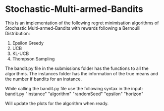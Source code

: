 # Stochastic-Multi-armed-Bandits

This is an implementation of the following regret minimisation algorithms of Stochastic Multi-armed-Bandits with rewards following a Bernoulli Distribution:
1. Epsilon Greedy
2. UCB
3. KL-UCB
4. Thompson Sampling

The bandit.py file in the submissions folder has the functions to all the algorithms. The instances folder has the information of the true means and the number if bandits for an instance.

While calling the bandit.py file use the following syntax in the input:
bandit.py "instance" "algorithm" "randomSeed" "epsilon" "horizon"

Will update the plots for the algorithm when ready.
